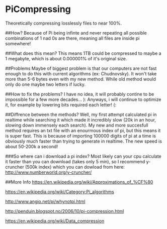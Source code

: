 # PiCompressing
Theoretically compressing losslessly files to near 100%.

##How?
Because of Pi being infinte and never repeating all possible combinations of 1 nad 0s are there, meaning all files are inside pi somewhere!

##What does this mean?
This means 1TB could be compressed to maybe a 1 megabyte, which is about 0.000001% of it's original size.

##Problems
Maybe of biggest problem is that our computers are not fast enough to do this with current algorithms (ex: Chudnovsky).
It won't take more than 5-6 bytes even with my new method. While old method would only do one maybe two letters if lucky.

##How to fix the problems?
I have no idea, it will probably contine to be impossible for a few more decades... ):
Anyways, i will continue to optimize it, for example by lowering bits required each letter! (:

##Diffrence between the methods?
Well, my first attempt calculated pi in realtime while searching it which made it incredibly slow (20k in an hour, slowing down immensely each search).
My new and more succesfull method requires an txt file with an enourmous index of pi, but this means it is super fast. This is because of importing 100000 digits of pi at a time is obviously much faster than trying to generate in realtime. The new speed is about 50-200k a second!

###So where can i download a pi index?
Most likely can your cpu calculate it faster than you can download (takes only 5 min), so I recommend y-cruncher (500k index) which you can dowload from here: 
http://www.numberworld.org/y-cruncher/

##More Info
https://en.wikipedia.org/wiki/Approximations_of_%CF%80

https://en.wikipedia.org/wiki/Category:Pi_algorithms

http://www.angio.net/pi/whynotpi.html

http://penduin.blogspot.no/2006/10/pi-compression.html

https://en.wikipedia.org/wiki/Data_compression
